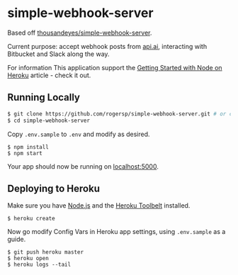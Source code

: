 # simple-webhook-server

Based off [thousandeyes/simple-webhook-server](https://github.com/thousandeyes/simple-webhook-server.git).

Current purpose: accept webhook posts from [api.ai](http://api.ai), interacting with Bitbucket and Slack along the way.

For information This application support the [Getting Started with Node on Heroku](https://devcenter.heroku.com/articles/getting-started-with-nodejs) article - check it out.

## Running Locally

```sh
$ git clone https://github.com/rogersp/simple-webhook-server.git # or clone your own fork
$ cd simple-webhook-server
```

Copy `.env.sample` to `.env` and modify as desired.

```
$ npm install
$ npm start
```

Your app should now be running on [localhost:5000](http://localhost:5000/).

## Deploying to Heroku

Make sure you have [Node.js](http://nodejs.org/) and the [Heroku Toolbelt](https://toolbelt.heroku.com/) installed.

```
$ heroku create
```

Now go modify Config Vars in Heroku app settings, using `.env.sample` as a guide.

```
$ git push heroku master
$ heroku open
$ heroku logs --tail
```